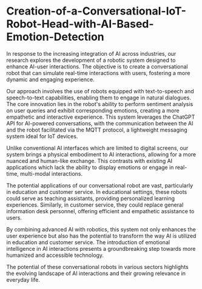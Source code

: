 # Creation-of-a-Conversational-IoT-Robot-Head-with-AI-Based-Emotion-Detection
In response to the increasing integration of AI across industries, our research explores the development of a robotic system designed to enhance AI-user interactions. The objective is to create a conversational robot that can simulate real-time interactions with users, fostering a more dynamic and engaging experience.

Our approach involves the use of robots equipped with text-to-speech and speech-to-text capabilities, enabling them to engage in natural dialogues. The core innovation lies in the robot's ability to perform sentiment analysis on user queries and exhibit corresponding emotions, creating a more empathetic and interactive experience. This system leverages the ChatGPT API for AI-powered conversations, with the communication between the AI and the robot facilitated via the MQTT protocol, a lightweight messaging system ideal for IoT devices.

Unlike conventional AI interfaces which are limited to digital screens, our system brings a physical embodiment to AI interactions, allowing for a more nuanced and human-like exchange. This contrasts with existing AI applications which lack the ability to display emotions or engage in real-time, multi-modal interactions.

The potential applications of our conversational robot are vast, particularly in education and customer service. In educational settings, these robots could serve as teaching assistants, providing personalized learning experiences. Similarly, in customer service, they could replace general information desk personnel, offering efficient and empathetic assistance to users.

By combining advanced AI with robotics, this system not only enhances the user experience but also has the potential to transform the way AI is utilized in education and customer service. The introduction of emotional intelligence in AI interactions presents a groundbreaking step towards more humanized and accessible technology.

The potential of these conversational robots in various sectors highlights the evolving landscape of AI interactions and their growing relevance in everyday life.
